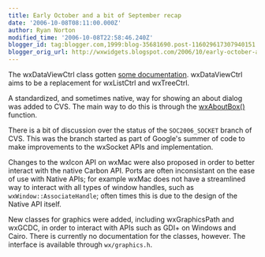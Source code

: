 ```yaml
---
title: Early October and a bit of September recap
date: '2006-10-08T08:11:00.000Z'
author: Ryan Norton
modified_time: '2006-10-08T22:58:46.240Z'
blogger_id: tag:blogger.com,1999:blog-35681690.post-116029617307940151
blogger_orig_url: http://wxwidgets.blogspot.com/2006/10/early-october-and-bit-of-september.html
---
```


The wxDataViewCtrl class gotten [some documentation]. wxDataViewCtrl aims to be
a replacement for wxListCtrl and wxTreeCtrl.

[some documentation]: https://docs.wxwidgets.org/3.0/classwx_data_view_ctrl.html

A standardized, and sometimes native, way for showing an about dialog was added
to CVS. The main way to do this is through the [wxAboutBox()] function.

There is a bit of discussion over the status of the `SOC2006_SOCKET` branch of
CVS. This was the branch started as part of Google's summer of code to make
improvements to the wxSocket APIs and implementation.

Changes to the wxIcon API on wxMac were also proposed in order to better
interact with the native Carbon API. Ports are often inconsistant on the ease of
use with Native APIs; for example wxMac does not have a streamlined way to
interact with all types of window handles, such as `wxWindow::AssociateHandle`;
often times this is due to the design of the Native API itself.

New classes for graphics were added, including wxGraphicsPath and wxGCDC, in
order to interact with APIs such as GDI+ on Windows and Cairo. There is
currently no documentation for the classes, however. The interface is available
through `wx/graphics.h`.

[wxAboutBox()]: https://docs.wxwidgets.org/3.0/group__group__funcmacro__dialog.html#ga6d8198c95b97786f206abfde010a4d8f
